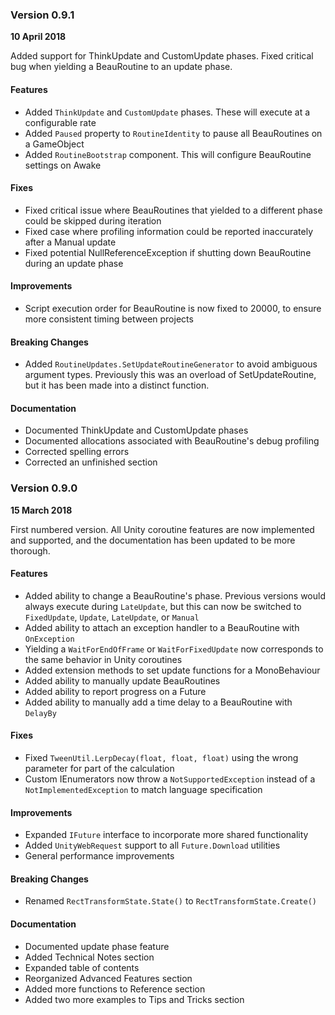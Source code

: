 ### Version 0.9.1
**10 April 2018**

Added support for ThinkUpdate and CustomUpdate phases. Fixed critical bug when yielding a BeauRoutine to an update phase.

#### Features

* Added ``ThinkUpdate`` and ``CustomUpdate`` phases. These will execute at a configurable rate
* Added ``Paused`` property to ``RoutineIdentity`` to pause all BeauRoutines on a GameObject
* Added ``RoutineBootstrap`` component. This will configure BeauRoutine settings on Awake

#### Fixes

* Fixed critical issue where BeauRoutines that yielded to a different phase could be skipped during iteration
* Fixed case where profiling information could be reported inaccurately after a Manual update
* Fixed potential NullReferenceException if shutting down BeauRoutine during an update phase

#### Improvements

* Script execution order for BeauRoutine is now fixed to 20000, to ensure more consistent timing between projects

#### Breaking Changes

* Added ``RoutineUpdates.SetUpdateRoutineGenerator`` to avoid ambiguous argument types. Previously this was an overload of SetUpdateRoutine, but it has been made into a distinct function.

#### Documentation

* Documented ThinkUpdate and CustomUpdate phases
* Documented allocations associated with BeauRoutine's debug profiling
* Corrected spelling errors
* Corrected an unfinished section

### Version 0.9.0
**15 March 2018**

First numbered version. All Unity coroutine features are now implemented and supported, and the documentation has been updated to be more thorough.

#### Features

* Added ability to change a BeauRoutine's phase. Previous versions would always execute during ``LateUpdate``, but this can now be switched to ``FixedUpdate``, ``Update``, ``LateUpdate``, or ``Manual``
* Added ability to attach an exception handler to a BeauRoutine with ``OnException``
* Yielding a ``WaitForEndOfFrame`` or ``WaitForFixedUpdate`` now corresponds to the same behavior in Unity coroutines
* Added extension methods to set update functions for a MonoBehaviour
* Added ability to manually update BeauRoutines
* Added ability to report progress on a Future
* Added ability to manually add a time delay to a BeauRoutine with ``DelayBy``

#### Fixes

* Fixed ``TweenUtil.LerpDecay(float, float, float)`` using the wrong parameter for part of the calculation
* Custom IEnumerators now throw a ``NotSupportedException`` instead of a ``NotImplementedException`` to match language specification

#### Improvements

* Expanded ``IFuture`` interface to incorporate more shared functionality
* Added ``UnityWebRequest`` support to all ``Future.Download`` utilities
* General performance improvements

#### Breaking Changes

* Renamed ``RectTransformState.State()`` to ``RectTransformState.Create()``

#### Documentation

* Documented update phase feature
* Added Technical Notes section
* Expanded table of contents
* Reorganized Advanced Features section
* Added more functions to Reference section
* Added two more examples to Tips and Tricks section